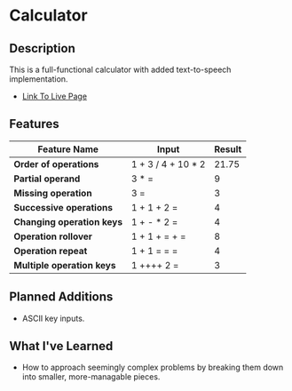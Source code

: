 # Calculator

## Description
This is a full-functional calculator with added text-to-speech implementation.



- <a href="https://tammyslau29.github.io/calculator/">Link To Live Page</a>


## Features
Feature Name | Input | Result  
---|---| ---
**Order of operations** | 1 + 3 / 4 + 10 * 2| 21.75 |
**Partial operand**| 3 * =	| 9
**Missing operation**| 3 =	| 3
**Successive operations**      | 1 + 1 + 2 =      |   4 |
**Changing operation keys** | 1 + - * 2 =      |    4 |
**Operation rollover** | 1 + 1 + = + = | 8|
**Operation repeat** | 1 + 1 = = =	| 4
**Multiple operation keys**|  1 ++++ 2 =| 3




## Planned Additions
- ASCII key inputs.

## What I've Learned
- How to approach seemingly complex problems by breaking them down into smaller, more-managable pieces.
